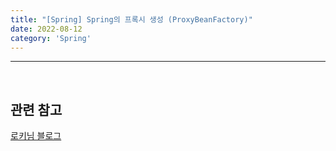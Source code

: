 ```yaml
---
title: "[Spring] Spring의 프록시 생성 (ProxyBeanFactory)"  
date: 2022-08-12  
category: 'Spring'
---
```



---

<br/>

## 관련 참고

[로키님 블로그](https://yejun-the-developer.tistory.com/7)  